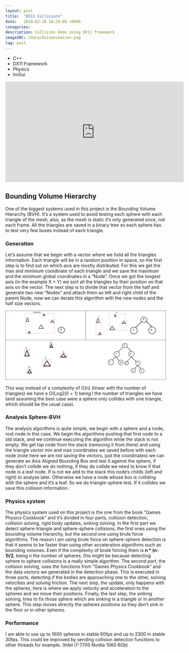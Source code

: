 ```yaml
---
layout: post
title:  "DX11 Collisions"
date:   2019-02-18 18:29:09 +0000
categories: 
description: Collision demo using DX11 framework
imageSRC: /data/dx11animation.png
tag: post
---
```


* C++
* DX11 Framework
* Physics
* ImGui

<center>
<iframe width="560" height="315" src="https://www.youtube.com/embed/yxcNzC-Scq0" frameborder="0" margin-left="auto" margin-right="auto" allow="accelerometer; autoplay; encrypted-media; gyroscope; picture-in-picture" allowfullscreen></iframe>
</center>

## Bounding Volume Hierarchy
One of the biggest systems used in this project is the Bounding Volume Hierarchy (BVH). It’s a system used to avoid testing each sphere with each triangle of the mesh, also, as the mesh is static it’s only generated once, not each frame. All the triangles are saved in a binary tree so each sphere has to test very few boxes instead of each triangle. 

### Generation
Let’s assume that we begin with a vector where we hold all the triangles information. Each triangle will be in a random position in space, so the first step is to find out on which axis are mostly distributed. For this we get the max and minimum coordinate of each triangle and we save the maximum and the minimum global coordinates in a “Node”. 
Once we got the longest axis (in the example X > Y) we sort all the triangles by their position on that axis on the vector. The next step is to divide that vector from the half and generate two new “Nodes” and attach them as left and right child of the parent Node, now we can iterate this algorithm with the new nodes and the half size vectors.
  
![BVH][BVH-Construction]

This way instead of a complexity of O(n) (linear with the number of triangles) we have a O(Log2(l) + 1) being l the number of triangles we have (and assuming the best case were a sphere only collides with one triangle, which should be the usual case).


### Analysis Sphere-BVH

The analysis algorithms is quite simple, we begin with a sphere and a node, root node in this case. We begin the algorithms pushing that first node to a std stack, and we continue executing the algorithm while the stack is not empty. We get top node from the stack (removing it from there) and using the triangle vector min and max coordinates we saved before with each node (note here we are not saving the vectors, just the coordinates) we can generate an Axis Aligned Bounding Box and test it against the sphere, if they don’t collide we do nothing, if they do collide we need to know if that node is a leaf node.
If is not we add to the stack this node’s childs (left and right) to analyse later. Otherwise we have a node whose box is colliding with the sphere and it’s a leaf. So we do triangle-sphere test. If it collides we save this collision information.

### Physics system
The physics system used on this project is the one from the book “Games Physics Cookbook” and it’s divided in four parts, collision detection, collision solving, rigid body updates, sinking solving. 
In the first part we detect sphere-triangle and sphere-sphere collisions, the first ones using the bounding volume hierarchy, but the second one using brute force algorithms. The reason I am using brute force on sphere-sphere detection is that it seems to be faster than using other acceleration algorithms such as bounding volumes. Even if the complexity of brute forcing them is **n * (n-1)/2**, being n the number of spheres, this might be because detecting sphere to sphere collisions is a really simple algorithm. 
The second part, the collision solving, uses the functions from “Games Physics Cookbook” and the data vectors we generated in the detection phase. This is executed in three parts, detecting if the bodies are approaching one to the other, solving velocities and solving friction. 
The next step, the update, only happens with the spheres, here is where we apply velocity and acceleration to the spheres and we move their positions. 
Finally, the last step, the sinking solving, tries to fix those sphere which are sinking in a triangle or in another sphere. This step moves directly the spheres positions so they don’t sink in the floor or in other spheres. 

### Performance
I am able to use up to 1600 spheres in stable 60fps and up to 2300 in stable 30fps. This could be improved by sending collision detection functions to other threads for example. (Intel i7-7700 Nvidia 1060 6Gb)



[BVH-Construction]: /data/BVHConstruction.png